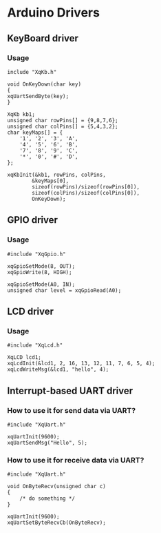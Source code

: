 # Arduino Drivers

## KeyBoard driver
### Usage
	include "XqKb.h"
	
	void OnKeyDown(char key)
	{
	xqUartSendByte(key);
	}

	XqKb kb1;
	unsigned char rowPins[] = {9,8,7,6};
	unsigned char colPins[] = {5,4,3,2};
	char keyMaps[] = {
		'1', '2', '3', 'A', 
		'4', '5', '6', 'B',
		'7', '8', '9', 'C',
		'*', '0', '#', 'D',
	};

	xqKbInit(&kb1, rowPins, colPins, 
			&keyMaps[0], 
			sizeof(rowPins)/sizeof(rowPins[0]),
			sizeof(colPins)/sizeof(colPins[0]),
			OnKeyDown);


## GPIO driver
### Usage
	#include "XqGpio.h"
	
	xqGpioSetMode(8, OUT);
	xqGpioWrite(8, HIGH);

	xqGpioSetMode(A0, IN);
	unsigned char level = xqGpioRead(A0);

## LCD driver
### Usage
	#include "XqLcd.h"	 
	
	XqLCD lcd1;
	xqLcdInit(&lcd1, 2, 16, 13, 12, 11, 7, 6, 5, 4);
	xqLcdWriteMsg(&lcd1, "hello", 4);

## Interrupt-based UART driver
### How to use it for send data via UART?

	#include "XqUart.h"
	
	xqUartInit(9600);
	xqUartSendMsg("Hello", 5);
  
### How to use it for receive data via UART?

	#include "XqUart.h"
	
	void OnByteRecv(unsigned char c)
	{
		/* do something */
	}
	
	xqUartInit(9600);
	xqUartSetByteRecvCb(OnByteRecv);
	
